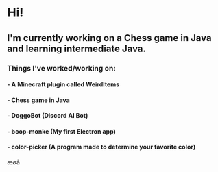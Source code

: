 # Hi!
## I'm currently working on a Chess game in Java and learning intermediate Java.

### Things I've worked/working on:
  #### - A Minecraft plugin called WeirdItems
  #### - Chess game in Java
  #### - DoggoBot (Discord AI Bot)
  #### - boop-monke (My first Electron app)
  #### - color-picker (A program made to determine your favorite color)


æøå

<!--
**MingoMangoManden/MingoMangoManden** is a ✨ _special_ ✨ repository because its `README.md` (this file) appears on your GitHub profile.

Here are some ideas to get you started:

- 🔭 I’m currently working on ...
- 🌱 I’m currently learning ...
- 👯 I’m looking to collaborate on ...
- 🤔 I’m looking for help with ...
- 💬 Ask me about ...
- 📫 How to reach me: ...
- 😄 Pronouns: ...
- ⚡ Fun fact: ...
-->
